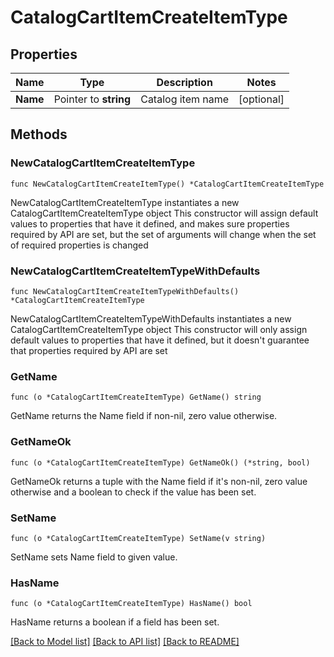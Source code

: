 # CatalogCartItemCreateItemType

## Properties

Name | Type | Description | Notes
------------ | ------------- | ------------- | -------------
**Name** | Pointer to **string** | Catalog item name | [optional] 

## Methods

### NewCatalogCartItemCreateItemType

`func NewCatalogCartItemCreateItemType() *CatalogCartItemCreateItemType`

NewCatalogCartItemCreateItemType instantiates a new CatalogCartItemCreateItemType object
This constructor will assign default values to properties that have it defined,
and makes sure properties required by API are set, but the set of arguments
will change when the set of required properties is changed

### NewCatalogCartItemCreateItemTypeWithDefaults

`func NewCatalogCartItemCreateItemTypeWithDefaults() *CatalogCartItemCreateItemType`

NewCatalogCartItemCreateItemTypeWithDefaults instantiates a new CatalogCartItemCreateItemType object
This constructor will only assign default values to properties that have it defined,
but it doesn't guarantee that properties required by API are set

### GetName

`func (o *CatalogCartItemCreateItemType) GetName() string`

GetName returns the Name field if non-nil, zero value otherwise.

### GetNameOk

`func (o *CatalogCartItemCreateItemType) GetNameOk() (*string, bool)`

GetNameOk returns a tuple with the Name field if it's non-nil, zero value otherwise
and a boolean to check if the value has been set.

### SetName

`func (o *CatalogCartItemCreateItemType) SetName(v string)`

SetName sets Name field to given value.

### HasName

`func (o *CatalogCartItemCreateItemType) HasName() bool`

HasName returns a boolean if a field has been set.


[[Back to Model list]](../README.md#documentation-for-models) [[Back to API list]](../README.md#documentation-for-api-endpoints) [[Back to README]](../README.md)


